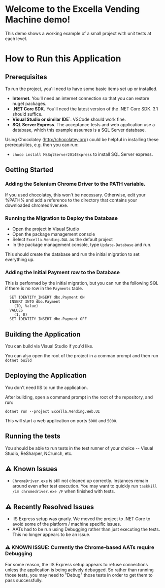 # Welcome to the Excella Vending Machine demo!
This demo shows a working example of a small project with unit tests at each level.

# How to Run this Application

## Prerequisites
To run the project, you'll need to have some basic items set up or installed.

* **Internet.** You'll need an internet connection so that you can restore nuget packages.
* **.NET Core SDK.** You'll need the latest version of the .NET Core SDK. 3.1 should suffice.
* **Visual Studio or similar IDE`**. VSCode should work fine.
* **SQL Server Express**. The acceptance tests and web application use a database, which this example assumes is a SQL Server database.

Using Chocolatey (<http://chocolatey.org>) could be helpful in installing these prerequisites, e.g. then you can run: 

* `choco install MsSqlServer2014Express` to install SQL Server express.
 
## Getting Started

### Adding the Selenium Chrome Driver to the PATH variable.

If you used chocolatey, this won't be necessary. Otherwise, edit your %PATH% and add a reference to the directory that contains your downloaded chromedriver.exe. 

### Running the Migration to Deploy the Database

* Open the project in Visual Studio
* Open the package management console
* Select `Excella.Vending.DAL` as the default project
* In the package management console, type `Update-Database` and run.

This should create the database and run the initial migration to set everything up.

### Adding the Initial Payment row to the Database

This is performed by the initial migration, but you can run the following SQL if there is no row in the `Payments` table.

```
  SET IDENTITY_INSERT dbo.Payment ON
  INSERT INTO dbo.Payment
    (ID, Value)
  VALUES 
    (1, 0)
  SET IDENTITY_INSERT dbo.Payment OFF
```

## Building the Application

You can build via Visual Studio if you'd like.

You can also open the root of the project in a comman prompt and then run `dotnet build`

## Deploying the Application

You don't need IIS to run the application.

After building, open a command prompt in the root of the repository, and run:

`dotnet run --project Excella.Vending.Web.UI`

This will start a web application on ports `5000` and `5000`.

## Running the tests

You should be able to run tests in the test runner of your choice -- Visual Studio, ReSharper, NCrunch, etc.

## :warning: Known Issues
* `ChromeDriver.exe` is still not cleaned up correctly. Instances remain around even after test execution. You may want to quickly run `taskkill /im chromedriver.exe /F` when finished with tests.

## :warning: Recently Resolved Issues

* IIS Express setup was gnarly. We moved the project to .NET Core to avoid some of the platform / machine specific issues.
* AATs had to be run using Debugging rather than just executing the tests. This no longer appears to be an issue.

### :warning: KNOWN ISSUE: Currently the Chrome-based AATs require Debugging

For some reason, the IIS Express setup appears to refuse connections unless the application is being actively debugged. So rather than running those tests, you may need to "Debug" those tests in order to get them to pass successfully.
